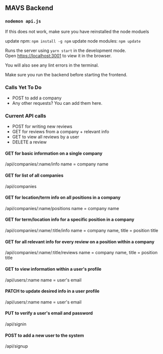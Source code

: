 ## MAVS Backend

### `nodemon api.js`

If this does not work, make sure you have reinstalled the node moduels 

update npm: `npm install -g npm`
update node modules: `npm update`

Runs the server using `yarn start` in the development mode.<br />
Open [https://localhost:3001](https://localhost:3001) to view it in the browser.

You will also see any lint errors in the terminal.

Make sure you run the backend before starting the frontend.

### Calls Yet To Do
* POST to add a company
* Any other requests? You can add them here.

### Current API calls
* POST for writing new reviews
* GET for reviews from a company + relevant info
* GET to view all reviews by a user
* DELETE a review 
#### GET for basic information on a single company
 /api/companies/:name/info
 name = company name
#### GET for list of all companies
 /api/companies
#### GET for location/term info on all positions in a company
 /api/companies/:name/positions
 name = company name
#### GET for term/location info for a specific position in a company
 /api/companies/:name/:title/info
 name = company name, title = position title
#### GET for all relevant info for every review on a position within a company
 /api/companies/:name/:title/reviews
 name = company name, title = position title
#### GET to view information within a user's profile
 /api/users/:name
 name = user's email
#### PATCH to update desired info in a user profile
 /api/users/:name
 name = user's email
#### PUT to verify a user's email and password
 /api/signin
#### POST to add a new user to the system
 /api/signup

